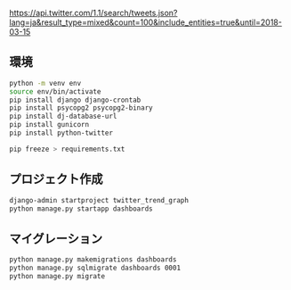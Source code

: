 https://api.twitter.com/1.1/search/tweets.json?lang=ja&result_type=mixed&count=100&include_entities=true&until=2018-03-15

## 環境
```sh
python -m venv env
source env/bin/activate
pip install django django-crontab
pip install psycopg2 psycopg2-binary
pip install dj-database-url
pip install gunicorn
pip install python-twitter

pip freeze > requirements.txt
```

## プロジェクト作成
```sh
django-admin startproject twitter_trend_graph
python manage.py startapp dashboards
```

## マイグレーション
```sh
python manage.py makemigrations dashboards
python manage.py sqlmigrate dashboards 0001
python manage.py migrate
```
